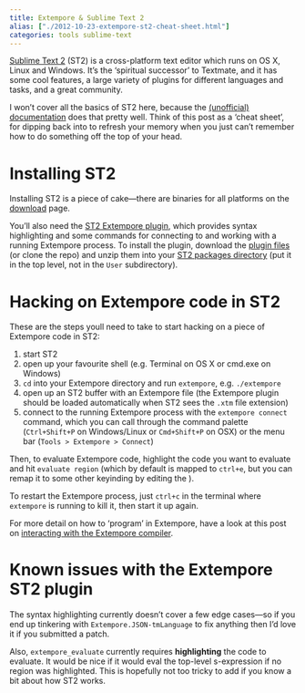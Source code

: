 ```yaml
---
title: Extempore & Sublime Text 2
alias: ["./2012-10-23-extempore-st2-cheat-sheet.html"]
categories: tools sublime-text
---
```


[Sublime Text 2](http://www.sublimetext.com) (ST2) is a cross-platform
text editor which runs on OS X, Linux and Windows. It’s the ‘spiritual
successor’ to Textmate, and it has some cool features, a large variety
of plugins for different languages and tasks, and a great community.

I won’t cover all the basics of ST2 here, because the [(unofficial)
documentation](http://docs.sublimetext.info/en/latest/) does that pretty
well. Think of this post as a ‘cheat sheet’, for dipping back into to
refresh your memory when you just can’t remember how to do something off
the top of your head.

# Installing ST2

Installing ST2 is a piece of cake—there are binaries for all platforms
on the [download](http://www.sublimetext.com/2) page.

You’ll also need the [ST2 Extempore
plugin](https://github.com/benswift/extempore-sublime), which provides
syntax highlighting and some commands for connecting to and working with
a running Extempore process. To install the plugin, download the [plugin
files](https://github.com/benswift/extempore-sublime/zipball/master) (or
clone the repo) and unzip them into your [ST2 packages
directory](http://docs.sublimetext.info/en/latest/basic_concepts.html#the-packages-directory)
(put it in the top level, not in the `User` subdirectory).

# Hacking on Extempore code in ST2

These are the steps youll need to take to start hacking on a piece of
Extempore code in ST2:

1.  start ST2
2.  open up your favourite shell (e.g. Terminal on OS X or cmd.exe
    on Windows)
3.  `cd` into your Extempore directory and run `extempore`, e.g.
    `./extempore`
4.  open up an ST2 buffer with an Extempore file (the Extempore plugin
    should be loaded automatically when ST2 sees the `.xtm`
    file extension)
5.  connect to the running Extempore process with the `extempore
     connect` command, which you can call through the command palette
    (`Ctrl+Shift+P` on Windows/Linux or `Cmd+Shift+P` on OSX) or the
    menu bar (`Tools > Extempore > Connect`)

Then, to evaluate Extempore code, highlight the code you want to
evaluate and hit `evaluate region` (which by default is mapped to
`ctrl+e`, but you can remap it to some other keyinding by editing the ).

To restart the Extempore process, just `ctrl+c` in the terminal where
`extempore` is running to kill it, then start it up again.

For more detail on how to ‘program’ in Extempore, have a look at this
post on [interacting with the Extempore
compiler](2012-09-26-interacting-with-the-extempore-compiler.org).

# Known issues with the Extempore ST2 plugin

The syntax highlighting currently doesn’t cover a few edge cases—so if
you end up tinkering with `Extempore.JSON-tmLanguage` to fix anything
then I’d love it if you submitted a patch.

Also, `extempore_evaluate` currently requires **highlighting** the code
to evaluate. It would be nice if it would eval the top-level
s-expression if no region was highlighted. This is hopefully not too
tricky to add if you know a bit about how ST2 works.
